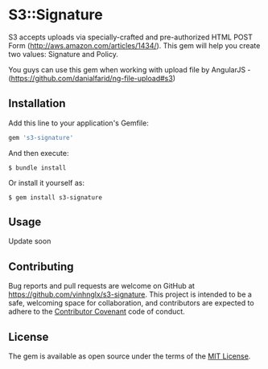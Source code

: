 # S3::Signature

S3 accepts uploads via specially-crafted and pre-authorized HTML POST Form (http://aws.amazon.com/articles/1434/). This gem will help you create two values: Signature and Policy.

You guys can use this gem when working with upload file by AngularJS -  (https://github.com/danialfarid/ng-file-upload#s3)

## Installation

Add this line to your application's Gemfile:

```ruby
gem 's3-signature'
```

And then execute:

    $ bundle install

Or install it yourself as:

    $ gem install s3-signature

## Usage

Update soon

## Contributing

Bug reports and pull requests are welcome on GitHub at https://github.com/vinhnglx/s3-signature. This project is intended to be a safe, welcoming space for collaboration, and contributors are expected to adhere to the [Contributor Covenant](http://contributor-covenant.org) code of conduct.


## License

The gem is available as open source under the terms of the [MIT License](http://opensource.org/licenses/MIT).
